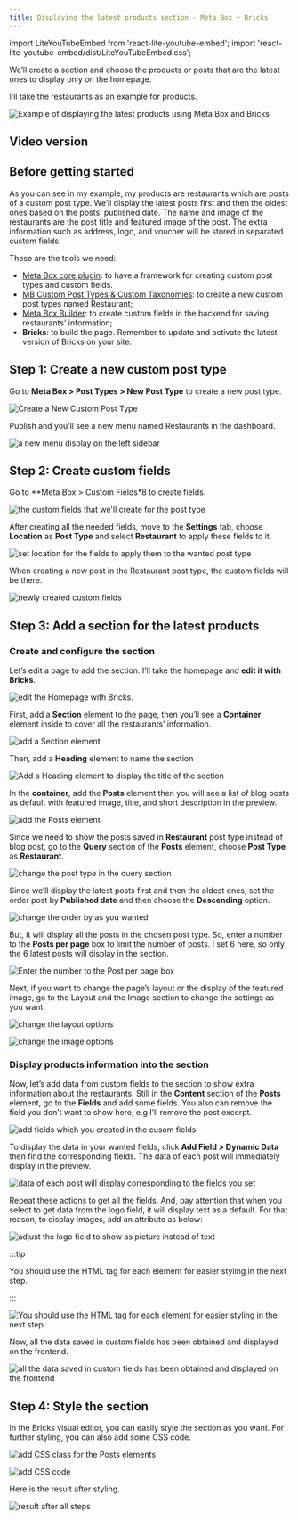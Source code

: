 ```yaml
---
title: Displaying the latest products section - Meta Box + Bricks
---
```

import LiteYouTubeEmbed from 'react-lite-youtube-embed';
import 'react-lite-youtube-embed/dist/LiteYouTubeEmbed.css';

We’ll create a section and choose the products or posts that are the latest ones to display only on the homepage.

I’ll take the restaurants as an example for products.

![Example of displaying the latest products using Meta Box and Bricks](https://i.imgur.com/c5ujBZH.png)

## Video version

<LiteYouTubeEmbed id='ThRnmpJgROE' />

## Before getting started

As you can see in my example, my products are restaurants which are posts of a custom post type. We’ll display the latest posts first and then the oldest ones based on the posts’ published date. The name and image of the restaurants are the post title and featured image of the post. The extra information such as address, logo, and voucher will be stored in separated custom fields.

These are the tools we need:

* [Meta Box core plugin](https://wordpress.org/plugins/meta-box/): to have a framework for creating custom post types and custom fields.
* [MB Custom Post Types & Custom Taxonomies](https://metabox.io/plugins/custom-post-type/): to create a new custom post types named Restaurant;
* [Meta Box Builder](https://metabox.io/plugins/meta-box-builder/): to create custom fields in the backend for saving restaurants’ information;
* **Bricks**: to build the page. Remember to update and activate the latest version of Bricks on your site.

## Step 1: Create a new custom post type

Go to **Meta Box > Post Types > New Post Type** to create a new post type.

![Create a New Custom Post Type](https://i.imgur.com/KysSnCO.png)

Publish and you’ll see a new menu named Restaurants in the dashboard.

![a new menu display on the left sidebar](https://i.imgur.com/zwO4Ahp.png)

## Step 2: Create custom fields

Go to **Meta Box > Custom Fields*8 to create fields.

![the custom fields that we'll create for the post type](https://i.imgur.com/WqQ0AkW.png)

After creating all the needed fields, move to the **Settings** tab, choose **Location** as **Post Type** and select **Restaurant** to apply these fields to it.

![set location for the fields to apply them to the wanted post type](https://i.imgur.com/nvYip9J.png)

When creating a new post in the Restaurant post type, the custom fields will be there.

![newly created custom fields](https://i.imgur.com/VKHeWA1.png)

## Step 3: Add a section for the latest products

### Create and configure the section

Let’s edit a page to add the section. I’ll take the homepage and **edit it with Bricks**.

![edit the Homepage with Bricks.](https://i.imgur.com/ouz94cl.png)

First, add a **Section** element to the page, then you’ll see a **Container** element inside to cover all the restaurants’ information.

![add a Section element](https://i.imgur.com/sV8cG5I.png)

Then, add a **Heading** element to name the section

![Add a Heading element to display the title of the section](https://i.imgur.com/ujQwD1H.png)

In the **container**, add the **Posts** element then you will see a list of blog posts as default with featured image, title, and short description in the preview.

![add the Posts element](https://i.imgur.com/aYZz9TF.png)

Since we need to show the posts saved in **Restaurant** post type instead of blog post, go to the **Query** section of the **Posts** element, choose **Post Type** as **Restaurant**.

![change the post type in the query section](https://i.imgur.com/eNTK7H9.png)

Since we’ll display the latest posts first and then the oldest ones, set the order post by **Published date** and then choose the **Descending** option.

![change the order by as you wanted](https://i.imgur.com/y1sFh5H.png)

But, it will display all the posts in the chosen post type. So, enter a number to the **Posts per page** box to limit the number of posts. I set 6 here, so only the 6 latest posts will display in the section.

![Enter the number to the Post per page box](https://i.imgur.com/yNuz9TK.png)

Next, if you want to change the page’s layout or the display of the featured image, go to the Layout and the Image section to change the settings as you want.

![change the layout options](https://i.imgur.com/Oz1MhPE.png)

![change the image options](https://i.imgur.com/2CKWlmP.png)

### Display products information into the section

Now, let’s add data from custom fields to the section to show extra information about the restaurants. Still in the **Content** section of the **Posts** element, go to the **Fields** and add some fields. You also can remove the field you don’t want to show here, e.g I’ll remove the post excerpt.

![add fields which you created in the cusom fields](https://i.imgur.com/h6DKlD1.png)

To display the data in your wanted fields, click **Add Field > Dynamic Data** then find the corresponding fields. The data of each post will immediately display in the preview.

![data of each post will display corresponding to the fields you set](https://i.imgur.com/gXk0Cs5.gif)

Repeat these actions to get all the fields. And, pay attention that when you select to get data from the logo field, it will display text as a default. For that reason, to display images, add an attribute as below:

![adjust the logo field to show as picture instead of text](https://i.imgur.com/PM6Hgtn.png)


:::tip

You should use the HTML tag for each element for easier styling in the next step.

:::


![You should use the HTML tag for each element for easier styling in the next step](https://i.imgur.com/l5ID9rP.png)

Now, all the data saved in custom fields has been obtained and displayed on the frontend.

![all the data saved in custom fields has been obtained and displayed on the frontend](https://i.imgur.com/WYMV9q9.png)

## Step 4: Style the section

In the Bricks visual editor, you can easily style the section as you want. For further styling, you can also add some CSS code.

![add CSS class for the Posts elements](https://i.imgur.com/Y0AnxjC.png)

![add CSS code](https://i.imgur.com/SYXlUSC.png)

Here is the result after styling.

![result after all steps](https://i.imgur.com/c5ujBZH.png)
